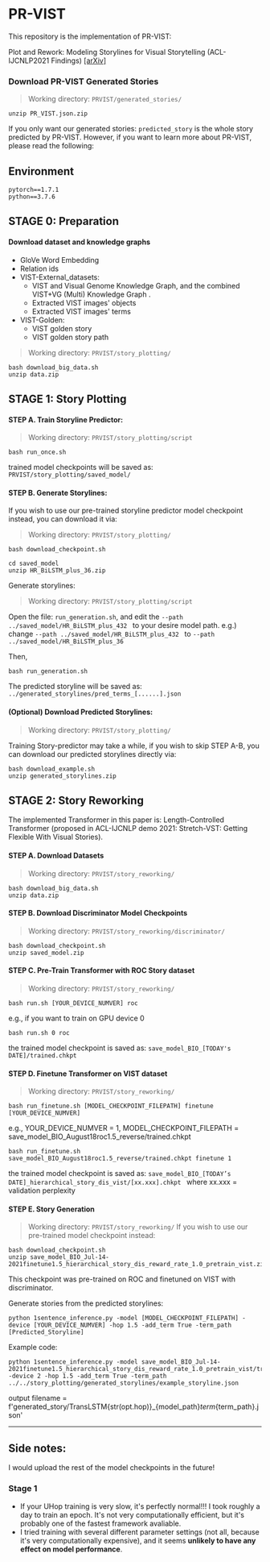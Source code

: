 # PR-VIST
This repository is the implementation of PR-VIST:

Plot and Rework: Modeling Storylines for Visual Storytelling (ACL-IJCNLP2021 Findings) [[arXiv]](https://arxiv.org/abs/2105.06950)

### Download PR-VIST Generated Stories
> Working directory: `PRVIST/generated_stories/`
```bash=
unzip PR_VIST.json.zip
```
If you only want our generated stories:
`predicted_story` is the whole story predicted by PR-VIST. 
However, if you want to learn more about PR-VIST, please read the following:
## Environment
```
pytorch==1.7.1
python==3.7.6
```

## STAGE 0: Preparation
#### Download dataset and knowledge graphs
* GloVe Word Embedding
* Relation ids
* VIST-External_datasets: 
  * VIST and Visual Genome Knowledge Graph, and the combined VIST+VG (Multi) Knowledge Graph .
  * Extracted VIST images' objects
  * Extracted VIST images' terms
* VIST-Golden:
  * VIST golden story
  * VIST golden story path

> Working directory: `PRVIST/story_plotting/`
```bash=
bash download_big_data.sh
unzip data.zip
```
## STAGE 1: Story Plotting
#### STEP A. Train Storyline Predictor: 
> Working directory: `PRVIST/story_plotting/script`
```bash=
bash run_once.sh
```
trained model checkpoints will be saved as: `PRVIST/story_plotting/saved_model/`



#### STEP B. Generate Storylines:
If you wish to use our pre-trained storyline predictor model checkpoint instead, you can download it via: 

> Working directory: `PRVIST/story_plotting/`
```bash=
bash download_checkpoint.sh

cd saved_model
unzip HR_BiLSTM_plus_36.zip
```

Generate storylines:

> Working directory: `PRVIST/story_plotting/script`

Open the file: `run_generation.sh`, and edit the `--path ../saved_model/HR_BiLSTM_plus_432 ` to your desire model path. e.g.) change `--path ../saved_model/HR_BiLSTM_plus_432 ` to `--path  ../saved_model/HR_BiLSTM_plus_36`

Then, 
```bash=
bash run_generation.sh
```

The predicted storyline will be saved as: `../generated_storylines/pred_terms_[......].json`

#### (Optional) Download Predicted Storylines:
> Working directory: `PRVIST/story_plotting/`

Training Story-predictor may take a while, if you wish to skip STEP A-B, you can download our predicted storylines directly via:

```bash=
bash download_example.sh
unzip generated_storylines.zip
```

## STAGE 2: Story Reworking
 The implemented Transformer in this paper is: 
 Length-Controlled Transformer (proposed in  ACL-IJCNLP demo 2021: Stretch-VST: Getting Flexible With Visual Stories). 
 
 #### STEP A. Download Datasets
> Working directory: `PRVIST/story_reworking/`
```bash=
bash download_big_data.sh
unzip data.zip
```
 #### STEP B. Download Discriminator Model Checkpoints
> Working directory: `PRVIST/story_reworking/discriminator/`
```bash=
bash download_checkpoint.sh
unzip saved_model.zip
```

 #### STEP C. Pre-Train Transformer with ROC Story dataset 
> Working directory: `PRVIST/story_reworking/`

```bash=
bash run.sh [YOUR_DEVICE_NUMVER] roc
```
e.g., 
if you want to train on GPU device 0
```bash=
bash run.sh 0 roc
```

the trained model checkpoint is saved as: `save_model_BIO_[TODAY's DATE]/trained.chkpt`

#### STEP D. Finetune Transformer on VIST dataset
> Working directory: `PRVIST/story_reworking/`

```bash=
bash run_finetune.sh [MODEL_CHECKPOINT_FILEPATH] finetune [YOUR_DEVICE_NUMVER]
```
e.g., 
YOUR_DEVICE_NUMVER = 1, 
MODEL_CHECKPOINT_FILEPATH = save_model_BIO_August18roc1.5_reverse/trained.chkpt

```bash=
bash run_finetune.sh save_model_BIO_August18roc1.5_reverse/trained.chkpt finetune 1
```

the trained model checkpoint is saved as: `save_model_BIO_[TODAY’s DATE]_hierarchical_story_dis_vist/[xx.xxx].chkpt
`
where xx.xxx = validation perplexity

#### STEP E. Story Generation
> Working directory: `PRVIST/story_reworking/`
If you wish to use our pre-trained model checkpoint instead: 
```bash=
bash download_checkpoint.sh
unzip save_model_BIO_Jul-14-2021finetune1.5_hierarchical_story_dis_reward_rate_1.0_pretrain_vist.zip
```
This checkpoint was pre-trained on ROC and finetuned on VIST with discriminator.  

Generate stories from the predicted storylines:
```bash=
python 1sentence_inference.py -model [MODEL_CHECKPOINT_FILEPATH] -device [YOUR_DEVICE_NUMVER] -hop 1.5 -add_term True -term_path [Predicted_Storyline]
```

Example code:
```bash=
python 1sentence_inference.py -model save_model_BIO_Jul-14-2021finetune1.5_hierarchical_story_dis_reward_rate_1.0_pretrain_vist/trained.chkpt -device 2 -hop 1.5 -add_term True -term_path ../../story_plotting/generated_storylines/example_storyline.json
```

output filename = f'generated_story/TransLSTM{str(opt.hop)}_{model_path}_term_{term_path}.json'

---
## Side notes:
I would upload the rest of the model checkpoints in the future!

### Stage 1
* If your UHop training is very slow, it's perfectly normal!!! I took roughly a day to train an epoch. It's not very computationally efficient, but it's probably one of the fastest framework avaliable.
* I tried training with several different parameter settings (not all, because it's very computationally expensive), and it seems **unlikely to have any effect on model performance**.

